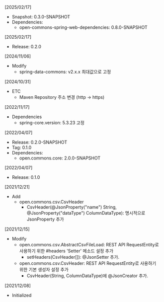 [2025/02/17]
- Snapshot: 0.3.0-SNAPSHOT
- Dependencies:
  + open-commons-spring-web-dependencies: 0.8.0-SNAPSHOT

[2025/02/17]
- Release: 0.2.0


[2024/11/06]
- Modify
  + spring-data-commons: v2.x.x 최대값으로 고정
  
[2024/10/31]
- ETC
  + Maven Repository 주소 변경 (http -> https)
  
[2022/11/17]
- Dependencies
	+ spring-core.version: 5.3.23 고정

[2022/04/07]
- Release: 0.2.0-SNAPSHOT
- Tag: 0.1.0
- Dependencies:
  + open.commons.core: 2.0.0-SNAPSHOT

[2022/04/07]
- Release: 0.1.0

[2021/12/21]
- Add
  + open.commons.csv.CsvHeader
    + CsvHeader(@JsonProperty("name") String, @JsonProperty("dataType") ColumnDataType): 명시적으로 JsonProperty 추가

[2021/12/15]
- Modify
  + open.commons.csv.AbstractCsvFileLoad: REST API RequestEntity로 사용하기 위한 #headers 'Setter' 메소드 설정 추가
    - setHeaders(CsvHeader[]): @JsonSetter 추가. 
  + open.commons.csv.CsvHeader: REST API RequestEntity로 사용하기 위한 기본 생성자 설정 추가
    - CsvHeader(String, ColumnDataType)에 @JsonCreator 추가. 

[2021/12/08]
- Initialized